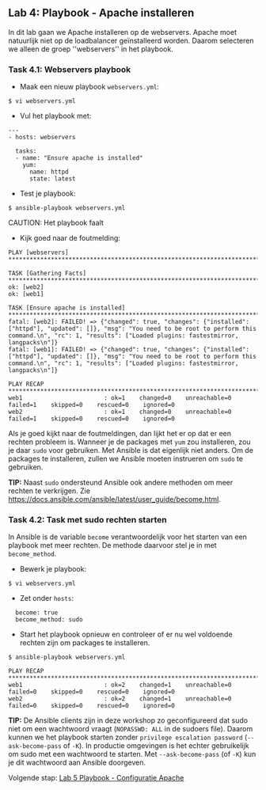 ## Lab 4: Playbook - Apache installeren

In dit lab gaan we Apache installeren op de webservers. Apache moet natuurlijk niet op de loadbalancer geïnstalleerd worden. Daarom selecteren we alleen de groep ''webservers'' in het playbook.

### Task 4.1: Webservers playbook

* Maak een nieuw playbook ``webservers.yml``:

``$ vi webservers.yml``


* Vul het playbook met:

```
---
- hosts: webservers

  tasks:
  - name: "Ensure apache is installed"
    yum:
      name: httpd   
      state: latest
```

* Test je playbook:

``$ ansible-playbook webservers.yml``

CAUTION: Het playbook faalt

* Kijk goed naar de foutmelding:

```
PLAY [webservers] *************************************************************************************************************************************************************************************************************

TASK [Gathering Facts] ********************************************************************************************************************************************************************************************************
ok: [web2]
ok: [web1]

TASK [Ensure apache is installed] *********************************************************************************************************************************************************************************************
fatal: [web2]: FAILED! => {"changed": true, "changes": {"installed": ["httpd"], "updated": []}, "msg": "You need to be root to perform this command.\n", "rc": 1, "results": ["Loaded plugins: fastestmirror, langpacks\n"]}
fatal: [web1]: FAILED! => {"changed": true, "changes": {"installed": ["httpd"], "updated": []}, "msg": "You need to be root to perform this command.\n", "rc": 1, "results": ["Loaded plugins: fastestmirror, langpacks\n"]}

PLAY RECAP ********************************************************************************************************************************************************************************************************************
web1                       : ok=1    changed=0    unreachable=0    failed=1    skipped=0    rescued=0    ignored=0   
web2                       : ok=1    changed=0    unreachable=0    failed=1    skipped=0    rescued=0    ignored=0   
```

Als je goed kijkt naar de foutmeldingen, dan lijkt het er op dat er een rechten probleem is. Wanneer je de packages met ``yum`` zou installeren, zou je daar ``sudo`` voor gebruiken. Met Ansible is dat eigenlijk niet anders. Om de packages te installeren, zullen we Ansible moeten instrueren om ``sudo`` te gebruiken.

**TIP:**  Naast ``sudo`` ondersteund Ansible ook andere methoden om meer rechten te verkrijgen. Zie https://docs.ansible.com/ansible/latest/user_guide/become.html.

### Task 4.2: Task met sudo rechten starten

In Ansible is de variable ``become`` verantwoordelijk voor het starten van een playbook met meer rechten. De methode daarvoor stel je in met ``become_method``.

* Bewerk je playbook:

``$ vi webservers.yml``

* Zet onder ``hosts``:

```
  become: true
  become_method: sudo
```

* Start het playbook opnieuw en controleer of er nu wel voldoende rechten zijn om packages te installeren.

``$ ansible-playbook webservers.yml``


```
PLAY RECAP ********************************************************************************************************************************************************************************************************************
web1                       : ok=2    changed=1    unreachable=0    failed=0    skipped=0    rescued=0    ignored=0   
web2                       : ok=2    changed=1    unreachable=0    failed=0    skipped=0    rescued=0    ignored=0   
```

**TIP:** De Ansible clients zijn in deze workshop zo geconfigureerd dat sudo niet om een wachtwoord vraagt (``NOPASSWD: ALL`` in de sudoers file). Daarom kunnen we het playbook starten zonder ``privilege escalation password`` (``--ask-become-pass`` of ``-K``). In productie omgevingen is het echter gebruikelijk om sudo met een wachtwoord te starten. Met ``--ask-become-pass`` (of ``-K``) kun je dit wachtwoord aan Ansible doorgeven.

Volgende stap: [Lab 5 Playbook - Configuratie Apache](05_NL_playbook_apache_configuration.md)
